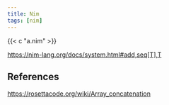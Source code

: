 ```yaml
---
title: Nim
tags: [nim]
---
```


{{< c "a.nim" >}}

<https://nim-lang.org/docs/system.html#add,seq[T],T>

## References

<https://rosettacode.org/wiki/Array_concatenation>
